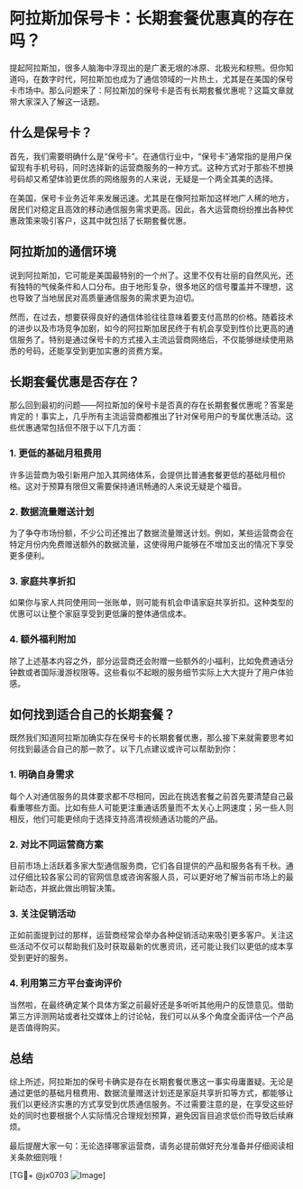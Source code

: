 # 阿拉斯加保号卡：长期套餐优惠真的存在吗？

提起阿拉斯加，很多人脑海中浮现出的是广袤无垠的冰原、北极光和棕熊。但你知道吗，在数字时代，阿拉斯加也成为了通信领域的一片热土，尤其是在美国的保号卡市场中。那么问题来了：阿拉斯加的保号卡是否有长期套餐优惠呢？这篇文章就带大家深入了解这一话题。

## 什么是保号卡？

首先，我们需要明确什么是“保号卡”。在通信行业中，“保号卡”通常指的是用户保留现有手机号码，同时选择新的运营商服务的一种方式。这种方式对于那些不想换号码却又希望体验更优质的网络服务的人来说，无疑是一个两全其美的选择。

在美国，保号卡业务近年来发展迅速。尤其是在像阿拉斯加这样地广人稀的地方，居民们对稳定且高效的移动通信服务需求更高。因此，各大运营商纷纷推出各种优惠政策来吸引客户，这其中就包括了长期套餐优惠。

## 阿拉斯加的通信环境

说到阿拉斯加，它可能是美国最特别的一个州了。这里不仅有壮丽的自然风光，还有独特的气候条件和人口分布。由于地形复杂，很多地区的信号覆盖并不理想，这也导致了当地居民对高质量通信服务的需求更为迫切。

然而，在过去，想要获得良好的通信体验往往意味着要支付高昂的价格。随着技术的进步以及市场竞争加剧，如今的阿拉斯加居民终于有机会享受到性价比更高的通信服务了。特别是通过保号卡的方式接入主流运营商网络后，不仅能够继续使用熟悉的号码，还能享受到更加实惠的资费方案。

## 长期套餐优惠是否存在？

那么回到最初的问题——阿拉斯加的保号卡是否真的存在长期套餐优惠呢？答案是肯定的！事实上，几乎所有主流运营商都推出了针对保号用户的专属优惠活动。这些优惠通常包括但不限于以下几方面：

### 1. 更低的基础月租费用
许多运营商为吸引新用户加入其网络体系，会提供比普通套餐更低的基础月租价格。这对于预算有限但又需要保持通讯畅通的人来说无疑是个福音。

### 2. 数据流量赠送计划
为了争夺市场份额，不少公司还推出了数据流量赠送计划。例如，某些运营商会在特定月份内免费赠送额外的数据流量，这使得用户能够在不增加支出的情况下享受更多便利。

### 3. 家庭共享折扣
如果你与家人共同使用同一张账单，则可能有机会申请家庭共享折扣。这种类型的优惠可以让整个家庭享受到更低廉的整体通信成本。

### 4. 额外福利附加
除了上述基本内容之外，部分运营商还会附赠一些额外的小福利，比如免费通话分钟数或者国际漫游权限等。这些看似不起眼的服务细节实际上大大提升了用户体验感。

## 如何找到适合自己的长期套餐？

既然我们知道阿拉斯加确实存在保号卡的长期套餐优惠，那么接下来就需要思考如何找到最适合自己的那一款了。以下几点建议或许可以帮助到你：

### 1. 明确自身需求
每个人对通信服务的具体要求都不尽相同，因此在挑选套餐之前首先要清楚自己最看重哪些方面。比如有些人可能更注重通话质量而不太关心上网速度；另一些人则相反，他们可能更倾向于选择支持高清视频通话功能的产品。

### 2. 对比不同运营商方案
目前市场上活跃着多家大型通信服务商，它们各自提供的产品和服务各有千秋。通过仔细比较各家公司的官网信息或咨询客服人员，可以更好地了解当前市场上的最新动态，并据此做出明智决策。

### 3. 关注促销活动
正如前面提到过的那样，运营商经常会举办各种促销活动来吸引更多客户。关注这些活动不仅可以帮助我们及时获取最新的优惠资讯，还可能让我们以更低的成本享受到更好的服务。

### 4. 利用第三方平台查询评价
当然啦，在最终确定某个具体方案之前最好还是多听听其他用户的反馈意见。借助第三方评测网站或者社交媒体上的讨论帖，我们可以从多个角度全面评估一个产品是否值得购买。

## 总结

综上所述，阿拉斯加的保号卡确实是存在长期套餐优惠这一事实毋庸置疑。无论是通过更低的基础月租费用、数据流量赠送计划还是家庭共享折扣等方式，都能够让我们以更经济实惠的方式享受到优质通信服务。不过需要注意的是，在享受这些好处的同时也要根据个人实际情况合理规划预算，避免因盲目追求低价而导致后续麻烦。

最后提醒大家一句：无论选择哪家运营商，请务必提前做好充分准备并仔细阅读相关条款细则哦！

[TG💪+ @jx0703 ![Image](https://github.com/user-attachments/assets/dbca1d08-cadb-493c-b0ec-ad6f7a83f270)]